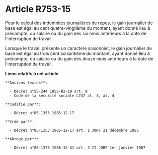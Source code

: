 # Article R753-15

Pour le calcul des indemnités journalières de repos, le gain journalier de base est égal au cent quatre-vingtième du montant,
ayant donné lieu à précompte, du salaire ou du gain des six mois antérieurs à la date de l'interruption de travail. 

Lorsque le travail présente un caractère saisonnier, le gain journalier de base est égal au trois cent soixantième du
montant, ayant donné lieu à précompte, du salaire ou du gain des douze mois antérieurs à la date de l'interruption de
travail.

**Liens relatifs à cet article**

	**Anciens textes**:

	  - Décret n°55-244 1955-02-10 art. 9
	  - Code de la sécurité sociale L747 al. 3, al. 4

	**Codifié par**:

	  - Décret n°85-1353 1985-12-17

	**Créé par**:

	  - Décret n°85-1353 1985-12-17 art. 1 JORF 21 décembre 1985

	**Abrogé par**:

	  - Décret n°86-1375 1986-12-31 art. 3 II JORF 1er janvier 1987
